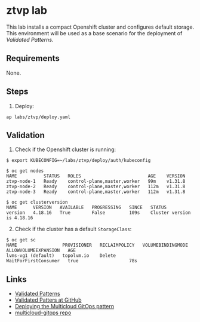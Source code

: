 # ztvp lab
This lab installs a compact Openshift cluster and configures default storage.  
This environment will be used as a base scenario for the deployment of _Validated Patterns_.

## Requirements
None.

## Steps
1. Deploy:
```shell
ap labs/ztvp/deploy.yaml
```

## Validation
1. Check if the Openshift cluster is running:
```shell
$ export KUBECONFIG=~/labs/ztvp/deploy/auth/kubeconfig

$ oc get nodes
NAME          STATUS   ROLES                         AGE    VERSION
ztvp-node-1   Ready    control-plane,master,worker   99m    v1.31.8
ztvp-node-2   Ready    control-plane,master,worker   112m   v1.31.8
ztvp-node-3   Ready    control-plane,master,worker   112m   v1.31.8

$ oc get clusterversion
NAME      VERSION   AVAILABLE   PROGRESSING   SINCE   STATUS
version   4.18.16   True        False         109s    Cluster version is 4.18.16
```
2. Check if the cluster has a default `StorageClass`:
```shell
$ oc get sc
NAME                 PROVISIONER   RECLAIMPOLICY   VOLUMEBINDINGMODE      ALLOWVOLUMEEXPANSION   AGE
lvms-vg1 (default)   topolvm.io    Delete          WaitForFirstConsumer   true                   78s
```

## Links
* [Validated Patterns](https://validatedpatterns.io/)
* [Validated Patters at GitHub](https://github.com/validatedpatterns)
* [Deploying the Multicloud GitOps pattern](https://validatedpatterns.io/patterns/multicloud-gitops/mcg-getting-started/)
* [multicloud-gitops repo](https://github.com/validatedpatterns/multicloud-gitops)
